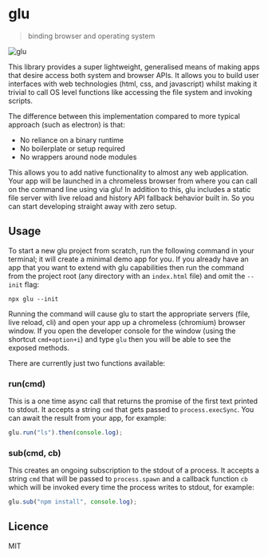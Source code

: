 # glu

> binding browser and operating system

![glu](https://user-images.githubusercontent.com/1457604/60772603-e10f9200-a0f0-11e9-9155-486651d277ec.png)

This library provides a super lightweight, generalised means of making apps that desire access both system and browser APIs. It allows you to build user interfaces with web technologies (html, css, and javascript) whilst making it trivial to call OS level functions like accessing the file system and invoking scripts.

The difference between this implementation compared to more typical approach (such as electron) is that:

- No reliance on a binary runtime
- No boilerplate or setup required
- No wrappers around node modules

This allows you to add native functionality to almost any web application. Your app will be launched in a chromeless browser from where you can call on the command line using via glu! In addition to this, glu includes a static file server with live reload and history API fallback behavior built in. So you can start developing straight away with zero setup.

## Usage

To start a new glu project from scratch, run the following command in your terminal; it will create a minimal demo app for you. If you already have an app that you want to extend with glu capabilities then run the command from the project root (any directory with an `index.html` file) and omit the `--init` flag:

```
npx glu --init
```

Running the command will cause glu to start the appropriate servers (file, live reload, cli) and open your app up a chromeless (chromium) browser window. If you open the developer console for the window (using the shortcut `cmd+option+i`) and type `glu` then you will be able to see the exposed methods.

There are currently just two functions available:

### run(cmd)

This is a one time async call that returns the promise of the first text printed to stdout. It accepts a string `cmd` that gets passed to `process.execSync`. You can await the result from your app, for example:

```js
glu.run("ls").then(console.log);
```

### sub(cmd, cb)

This creates an ongoing subscription to the stdout of a process. It accepts a string `cmd` that will be passed to `process.spawn` and a callback function `cb` which will be invoked every time the process writes to stdout, for example:

```js
glu.sub("npm install", console.log);
```

## Licence

MIT

